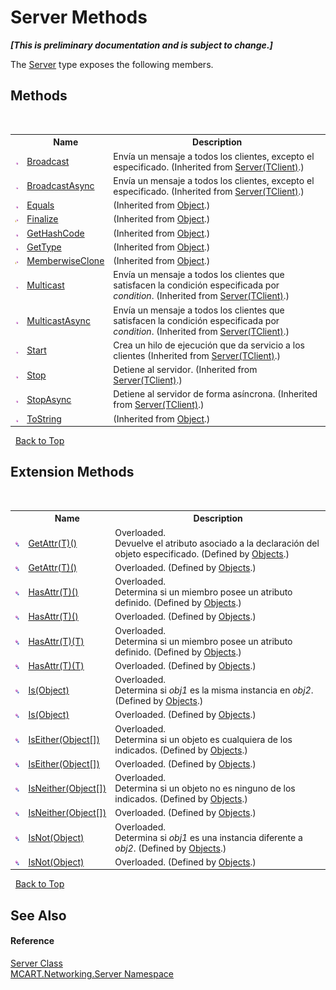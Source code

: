 # Server Methods
 _**\[This is preliminary documentation and is subject to change.\]**_

The <a href="8f0abbb9-30f1-51e7-c621-083dece5bf99">Server</a> type exposes the following members.


## Methods
&nbsp;<table><tr><th></th><th>Name</th><th>Description</th></tr><tr><td>![Public method](media/pubmethod.gif "Public method")</td><td><a href="9a5f77bd-3740-c91b-c6c1-08dab1232bba">Broadcast</a></td><td>
Envía un mensaje a todos los clientes, excepto el especificado.
 (Inherited from <a href="6fa3083a-c860-4cc8-7bad-c8d06352c50b">Server(TClient)</a>.)</td></tr><tr><td>![Public method](media/pubmethod.gif "Public method")</td><td><a href="ac07ed51-fb54-f61a-1d02-60859764dd67">BroadcastAsync</a></td><td>
Envía un mensaje a todos los clientes, excepto el especificado.
 (Inherited from <a href="6fa3083a-c860-4cc8-7bad-c8d06352c50b">Server(TClient)</a>.)</td></tr><tr><td>![Public method](media/pubmethod.gif "Public method")</td><td><a href="http://msdn2.microsoft.com/es-es/library/bsc2ak47" target="_blank">Equals</a></td><td> (Inherited from <a href="http://msdn2.microsoft.com/es-es/library/e5kfa45b" target="_blank">Object</a>.)</td></tr><tr><td>![Protected method](media/protmethod.gif "Protected method")</td><td><a href="http://msdn2.microsoft.com/es-es/library/4k87zsw7" target="_blank">Finalize</a></td><td> (Inherited from <a href="http://msdn2.microsoft.com/es-es/library/e5kfa45b" target="_blank">Object</a>.)</td></tr><tr><td>![Public method](media/pubmethod.gif "Public method")</td><td><a href="http://msdn2.microsoft.com/es-es/library/zdee4b3y" target="_blank">GetHashCode</a></td><td> (Inherited from <a href="http://msdn2.microsoft.com/es-es/library/e5kfa45b" target="_blank">Object</a>.)</td></tr><tr><td>![Public method](media/pubmethod.gif "Public method")</td><td><a href="http://msdn2.microsoft.com/es-es/library/dfwy45w9" target="_blank">GetType</a></td><td> (Inherited from <a href="http://msdn2.microsoft.com/es-es/library/e5kfa45b" target="_blank">Object</a>.)</td></tr><tr><td>![Protected method](media/protmethod.gif "Protected method")</td><td><a href="http://msdn2.microsoft.com/es-es/library/57ctke0a" target="_blank">MemberwiseClone</a></td><td> (Inherited from <a href="http://msdn2.microsoft.com/es-es/library/e5kfa45b" target="_blank">Object</a>.)</td></tr><tr><td>![Public method](media/pubmethod.gif "Public method")</td><td><a href="a36ccc05-733b-f8e0-0026-006c0905ec7d">Multicast</a></td><td>
Envía un mensaje a todos los clientes que satisfacen la condición especificada por *condition*.
 (Inherited from <a href="6fa3083a-c860-4cc8-7bad-c8d06352c50b">Server(TClient)</a>.)</td></tr><tr><td>![Public method](media/pubmethod.gif "Public method")</td><td><a href="978b736c-acbc-b7a6-2b6b-443121bc125b">MulticastAsync</a></td><td>
Envía un mensaje a todos los clientes que satisfacen la condición especificada por *condition*.
 (Inherited from <a href="6fa3083a-c860-4cc8-7bad-c8d06352c50b">Server(TClient)</a>.)</td></tr><tr><td>![Public method](media/pubmethod.gif "Public method")</td><td><a href="46e865e0-bd5b-620f-69bc-6e848f35dc70">Start</a></td><td>
Crea un hilo de ejecución que da servicio a los clientes
 (Inherited from <a href="6fa3083a-c860-4cc8-7bad-c8d06352c50b">Server(TClient)</a>.)</td></tr><tr><td>![Public method](media/pubmethod.gif "Public method")</td><td><a href="3f6dfb0f-2c8f-a386-4a9c-571d23d6951b">Stop</a></td><td>
Detiene al servidor.
 (Inherited from <a href="6fa3083a-c860-4cc8-7bad-c8d06352c50b">Server(TClient)</a>.)</td></tr><tr><td>![Public method](media/pubmethod.gif "Public method")</td><td><a href="0d71384d-d246-3d37-72fb-334729eba0a9">StopAsync</a></td><td>
Detiene al servidor de forma asíncrona.
 (Inherited from <a href="6fa3083a-c860-4cc8-7bad-c8d06352c50b">Server(TClient)</a>.)</td></tr><tr><td>![Public method](media/pubmethod.gif "Public method")</td><td><a href="http://msdn2.microsoft.com/es-es/library/7bxwbwt2" target="_blank">ToString</a></td><td> (Inherited from <a href="http://msdn2.microsoft.com/es-es/library/e5kfa45b" target="_blank">Object</a>.)</td></tr></table>&nbsp;
<a href="#server-methods">Back to Top</a>

## Extension Methods
&nbsp;<table><tr><th></th><th>Name</th><th>Description</th></tr><tr><td>![Public Extension Method](media/pubextension.gif "Public Extension Method")</td><td><a href="266d0619-24e8-4bb1-eeac-82fa7c767fb6">GetAttr(T)()</a></td><td>Overloaded.  
Devuelve el atributo asociado a la declaración del objeto especificado.
 (Defined by <a href="bed01b44-1ba8-b02e-7f19-0855e84b8dbd">Objects</a>.)</td></tr><tr><td>![Public Extension Method](media/pubextension.gif "Public Extension Method")</td><td><a href="266d0619-24e8-4bb1-eeac-82fa7c767fb6">GetAttr(T)()</a></td><td>Overloaded.   (Defined by <a href="bed01b44-1ba8-b02e-7f19-0855e84b8dbd">Objects</a>.)</td></tr><tr><td>![Public Extension Method](media/pubextension.gif "Public Extension Method")</td><td><a href="23d8a4fc-d7b8-c950-fd60-5488d38ae883">HasAttr(T)()</a></td><td>Overloaded.  
Determina si un miembro posee un atributo definido.
 (Defined by <a href="bed01b44-1ba8-b02e-7f19-0855e84b8dbd">Objects</a>.)</td></tr><tr><td>![Public Extension Method](media/pubextension.gif "Public Extension Method")</td><td><a href="23d8a4fc-d7b8-c950-fd60-5488d38ae883">HasAttr(T)()</a></td><td>Overloaded.   (Defined by <a href="bed01b44-1ba8-b02e-7f19-0855e84b8dbd">Objects</a>.)</td></tr><tr><td>![Public Extension Method](media/pubextension.gif "Public Extension Method")</td><td><a href="203375c6-370f-f64c-5432-7536a7b7ebcc">HasAttr(T)(T)</a></td><td>Overloaded.  
Determina si un miembro posee un atributo definido.
 (Defined by <a href="bed01b44-1ba8-b02e-7f19-0855e84b8dbd">Objects</a>.)</td></tr><tr><td>![Public Extension Method](media/pubextension.gif "Public Extension Method")</td><td><a href="203375c6-370f-f64c-5432-7536a7b7ebcc">HasAttr(T)(T)</a></td><td>Overloaded.   (Defined by <a href="bed01b44-1ba8-b02e-7f19-0855e84b8dbd">Objects</a>.)</td></tr><tr><td>![Public Extension Method](media/pubextension.gif "Public Extension Method")</td><td><a href="196f8475-b677-a34d-59bf-35344814f977">Is(Object)</a></td><td>Overloaded.  
Determina si *obj1* es la misma instancia en *obj2*.
 (Defined by <a href="bed01b44-1ba8-b02e-7f19-0855e84b8dbd">Objects</a>.)</td></tr><tr><td>![Public Extension Method](media/pubextension.gif "Public Extension Method")</td><td><a href="196f8475-b677-a34d-59bf-35344814f977">Is(Object)</a></td><td>Overloaded.   (Defined by <a href="bed01b44-1ba8-b02e-7f19-0855e84b8dbd">Objects</a>.)</td></tr><tr><td>![Public Extension Method](media/pubextension.gif "Public Extension Method")</td><td><a href="df46cf0b-190b-ec6a-69df-c78f6a5797bf">IsEither(Object[])</a></td><td>Overloaded.  
Determina si un objeto es cualquiera de los indicados.
 (Defined by <a href="bed01b44-1ba8-b02e-7f19-0855e84b8dbd">Objects</a>.)</td></tr><tr><td>![Public Extension Method](media/pubextension.gif "Public Extension Method")</td><td><a href="df46cf0b-190b-ec6a-69df-c78f6a5797bf">IsEither(Object[])</a></td><td>Overloaded.   (Defined by <a href="bed01b44-1ba8-b02e-7f19-0855e84b8dbd">Objects</a>.)</td></tr><tr><td>![Public Extension Method](media/pubextension.gif "Public Extension Method")</td><td><a href="eefea649-60a0-7eb1-917a-075b273494b9">IsNeither(Object[])</a></td><td>Overloaded.  
Determina si un objeto no es ninguno de los indicados.
 (Defined by <a href="bed01b44-1ba8-b02e-7f19-0855e84b8dbd">Objects</a>.)</td></tr><tr><td>![Public Extension Method](media/pubextension.gif "Public Extension Method")</td><td><a href="eefea649-60a0-7eb1-917a-075b273494b9">IsNeither(Object[])</a></td><td>Overloaded.   (Defined by <a href="bed01b44-1ba8-b02e-7f19-0855e84b8dbd">Objects</a>.)</td></tr><tr><td>![Public Extension Method](media/pubextension.gif "Public Extension Method")</td><td><a href="544e32e7-8440-b023-8a1b-4e3542ae24f5">IsNot(Object)</a></td><td>Overloaded.  
Determina si *obj1* es una instancia diferente a *obj2*.
 (Defined by <a href="bed01b44-1ba8-b02e-7f19-0855e84b8dbd">Objects</a>.)</td></tr><tr><td>![Public Extension Method](media/pubextension.gif "Public Extension Method")</td><td><a href="544e32e7-8440-b023-8a1b-4e3542ae24f5">IsNot(Object)</a></td><td>Overloaded.   (Defined by <a href="bed01b44-1ba8-b02e-7f19-0855e84b8dbd">Objects</a>.)</td></tr></table>&nbsp;
<a href="#server-methods">Back to Top</a>

## See Also


#### Reference
<a href="8f0abbb9-30f1-51e7-c621-083dece5bf99">Server Class</a><br /><a href="720af18e-2a17-584a-1ca8-e0e39906cbff">MCART.Networking.Server Namespace</a><br />